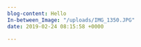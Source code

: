 ```yaml
---
blog-content: Hello
In-between_Image: "/uploads/IMG_1350.JPG"
date: 2019-02-24 08:15:58 +0000

---
```

